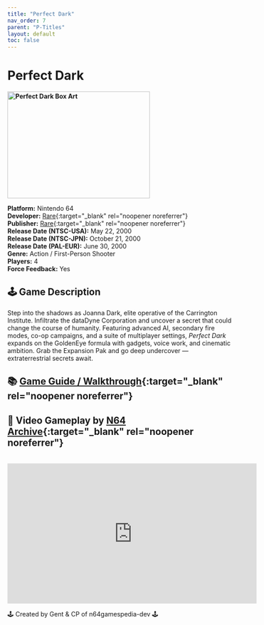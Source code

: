 ```yaml
---
title: "Perfect Dark"
nav_order: 7
parent: "P-Titles"
layout: default
toc: false
---
```


# Perfect Dark

<b>
<img src="https://images.launchbox-app.com/58e220b3-0016-4c5b-bb2b-5dc0d2345e5b.jpg" alt="Perfect Dark Box Art" width="320" height="240" />
</b>

**Platform:** Nintendo 64  
**Developer:** [Rare](https://en.wikipedia.org/wiki/Rare_(company)){:target="_blank" rel="noopener noreferrer"}  
**Publisher:** [Rare](https://en.wikipedia.org/wiki/Rare_(company)){:target="_blank" rel="noopener noreferrer"}  
**Release Date (NTSC-USA):** May 22, 2000  
**Release Date (NTSC-JPN):** October 21, 2000  
**Release Date (PAL-EUR):** June 30, 2000  
**Genre:** Action / First-Person Shooter  
**Players:** 4  
**Force Feedback:** Yes  

## 🕹️ Game Description  
Step into the shadows as Joanna Dark, elite operative of the Carrington Institute. Infiltrate the dataDyne Corporation and uncover a secret that could change the course of humanity. Featuring advanced AI, secondary fire modes, co-op campaigns, and a suite of multiplayer settings, *Perfect Dark* expands on the GoldenEye formula with gadgets, voice work, and cinematic ambition. Grab the Expansion Pak and go deep undercover — extraterrestrial secrets await.

## 📚 [Game Guide / Walkthrough](https://gamefaqs.gamespot.com/n64/198275-perfect-dark/faqs/7904){:target="_blank" rel="noopener noreferrer"}

## 🎥 Video Gameplay by [N64 Archive](https://www.youtube.com/c/N64Archive){:target="_blank" rel="noopener noreferrer"}  
<br />  
<iframe width="560" height="315" src="https://www.youtube.com/embed/NtK6VttAxqU" title="Perfect Dark Longplay" frameborder="0" allowfullscreen></iframe>

🕹️ Created by Gent & CP of n64gamespedia-dev 🕹️  
<!-- Vault Format: n64gamespedia-dev -->  
<!-- Protocol Source: _vault-specs/format-protocol.md -->
